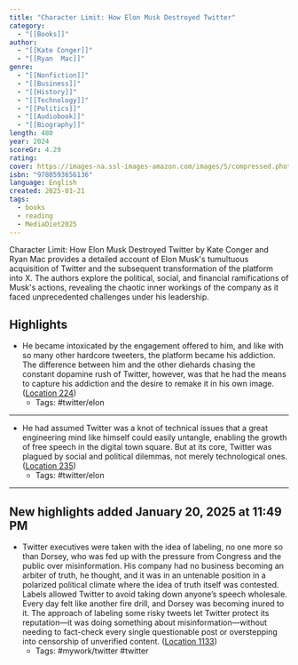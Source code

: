 ```yaml
---
title: "Character Limit: How Elon Musk Destroyed Twitter"
category:
  - "[[Books]]"
author:
  - "[[Kate Conger]]"
  - "[[Ryan  Mac]]"
genre:
  - "[[Nonfiction]]"
  - "[[Business]]"
  - "[[History]]"
  - "[[Technology]]"
  - "[[Politics]]"
  - "[[Audiobook]]"
  - "[[Biography]]"
length: 480
year: 2024
scoreGr: 4.29
rating: 
cover: https://images-na.ssl-images-amazon.com/images/S/compressed.photo.goodreads.com/books/1709757863i/209543060.jpg
isbn: "9780593656136"
language: English
created: 2025-01-21
tags:
  - books
  - reading
  - MediaDiet2025
---
```

Character Limit: How Elon Musk Destroyed Twitter by Kate Conger and Ryan Mac provides a detailed account of Elon Musk's tumultuous acquisition of Twitter and the subsequent transformation of the platform into X. The authors explore the political, social, and financial ramifications of Musk's actions, revealing the chaotic inner workings of the company as it faced unprecedented challenges under his leadership. 



## Highlights
- He became intoxicated by the engagement offered to him, and like with so many other hardcore tweeters, the platform became his addiction. The difference between him and the other diehards chasing the constant dopamine rush of Twitter, however, was that he had the means to capture his addiction and the desire to remake it in his own image. ([Location 224](https://readwise.io/to_kindle?action=open&asin=B0CW1GBZ6Z&location=224))
    - Tags: #twitter/elon 

--- 

- He had assumed Twitter was a knot of technical issues that a great engineering mind like himself could easily untangle, enabling the growth of free speech in the digital town square. But at its core, Twitter was plagued by social and political dilemmas, not merely technological ones. ([Location 235](https://readwise.io/to_kindle?action=open&asin=B0CW1GBZ6Z&location=235))
    - Tags:  #twitter/elon

--- 

## New highlights added January 20, 2025 at 11:49 PM
- Twitter executives were taken with the idea of labeling, no one more so than Dorsey, who was fed up with the pressure from Congress and the public over misinformation. His company had no business becoming an arbiter of truth, he thought, and it was in an untenable position in a polarized political climate where the idea of truth itself was contested. Labels allowed Twitter to avoid taking down anyone’s speech wholesale. Every day felt like another fire drill, and Dorsey was becoming inured to it. The approach of labeling some risky tweets let Twitter protect its reputation—it was doing something about misinformation—without needing to fact-check every single questionable post or overstepping into censorship of unverified content. ([Location 1133](https://readwise.io/to_kindle?action=open&asin=B0CW1GBZ6Z&location=1133))
    - Tags: #mywork/twitter  #twitter 